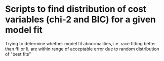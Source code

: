 Scripts to find distribution of cost variables (chi-2 and BIC) for a given model fit
========================

Trying to determine whether model fit abnormalities, i.e. race fitting better than ffi or li, are within range of acceptable error due to random distribution of "best fits"